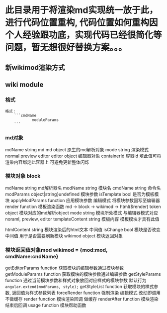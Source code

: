 
# 此目录用于将渲染md实现统一放于此， 进行代码位置重构, 代码位置如何重构因个人经验跟功底，实现代码已经很简化等问题，暂无想很好替换方案。。。



## 新wikimod渲染方式
## wiki module 

### 格式
```
格式：
    ```cmdName                          
	        moduleParams
	```
```

### md对象
mdName string md
md object 原生的md解析对象
mode string 渲染模式 normal preview editor
editor object 编辑器对象
containerId 容器Id 填此值可将渲染内容绑定此容器上 可避免更新整体闪烁

### 模块对象 block
mdName string md解析器名
modName string 模块名
cmdName string 命令名
modParams object|string}undefined 模块参数
isTemplate bool 是否为模板模块
applyModParams function 应用模块参数 编辑模式 将模块参数回写至编辑器
render function 模板渲染函数  md -> block -> wikimod -> html($render)
token object 模块对应的md解析object
mode string 模块所处模式 与编辑器模式对应  noraml, preview, editor 
templateContent string 模板内容 模板模块才具有此值

htmlContent string 模块渲染后的html文本 中间值
isChange bool 模块是否改变 中间值 用于是否需要刷新模块
wikimod object 模块返回对象

### 模块返回值对象mod wikimod = {mod:mod, cmdName:cndName}
getEditorParams function  获取模块的编辑参数通过模块参数
getModuleParams function  获取模块的模块参数通过编辑参数
getStyleParams function 通过当前模块参数和样式对象放回对应样式的模块参数 默认行为`angular.extend(modParams, style);`
getStyleList function 获取模块的样式参数, 返回值为样式参数列表
forceRender function 强制渲染 编辑模式 改动即调用 不做缓存 
render function 模块渲染回调 做缓存
renderAfter function 模块渲染结束后回调
usage function 模块帮助函数

